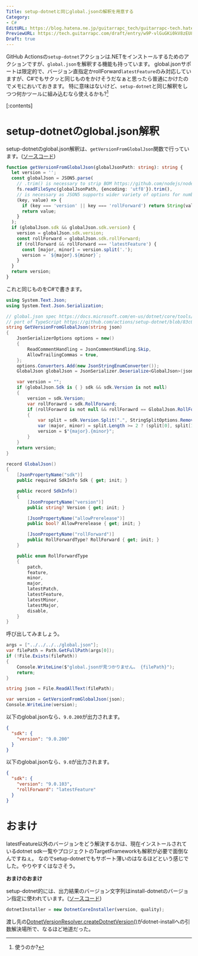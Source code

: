 ```yaml
---
Title: setup-dotnetと同じglobal.jsonの解釈を用意する
Category:
- C#
EditURL: https://blog.hatena.ne.jp/guitarrapc_tech/guitarrapc-tech.hatenablog.com/atom/entry/6802418398330557518
PreviewURL: https://tech.guitarrapc.com/draft/entry/w9P-vlGuGKi0kV8zEU8ioEbRyb8
Draft: true
---
```


GitHub Actionsの`setup-dotnet`アクションは.NETをインストールするためのアクションですが、`global.json`を解釈する機能も持っています。
global.jsonサポートは限定的で、バージョン直指定かrollForward`latestFeature`のみ対応していますが、C#でもサクッと同じものをかけそうだなぁと思ったら普通にかけたのでメモにおいておきます。
特に意味はないけど、`setup-dotnet`と同じ解釈をしつつ何かツールに組み込むなら使えるかも?[^1]

[:contents]

# setup-dotnetのglobal.json解釈

setup-dotnetのglobal.json解釈は、`getVersionFromGlobalJson`関数で行っています。([ソースコード](https://github.com/actions/setup-dotnet/blob/83c0c1a6c843e2d7e6b14cc940a4a8c77243829b/src/setup-dotnet.ts#L99C1-L119C2))

```typescript
function getVersionFromGlobalJson(globalJsonPath: string): string {
  let version = '';
  const globalJson = JSON5.parse(
    // .trim() is necessary to strip BOM https://github.com/nodejs/node/issues/20649
    fs.readFileSync(globalJsonPath, {encoding: 'utf8'}).trim(),
    // is necessary as JSON5 supports wider variety of options for numbers: https://www.npmjs.com/package/json5#numbers
    (key, value) => {
      if (key === 'version' || key === 'rollForward') return String(value);
      return value;
    }
  );
  if (globalJson.sdk && globalJson.sdk.version) {
    version = globalJson.sdk.version;
    const rollForward = globalJson.sdk.rollForward;
    if (rollForward && rollForward === 'latestFeature') {
      const [major, minor] = version.split('.');
      version = `${major}.${minor}`;
    }
  }
  return version;
}
```

これと同じものをC#で書きます。

```csharp
using System.Text.Json;
using System.Text.Json.Serialization;

// global.json spec https://docs.microsoft.com/en-us/dotnet/core/tools/global-json
// port of TypeScript https://github.com/actions/setup-dotnet/blob/83c0c1a6c843e2d7e6b14cc940a4a8c77243829b/src/setup-dotnet.ts#L99C1-L119C2
string GetVersionFromGlobalJson(string json)
{
    JsonSerializerOptions options = new()
    {
        ReadCommentHandling = JsonCommentHandling.Skip,
        AllowTrailingCommas = true,
    };
    options.Converters.Add(new JsonStringEnumConverter());
    GlobalJson globalJson = JsonSerializer.Deserialize<GlobalJson>(json, options)!;

    var version = "";
    if (globalJson.Sdk is { } sdk && sdk.Version is not null)
    {
        version = sdk.Version;
        var rollForawrd = sdk.RollForward;
        if (rollForawrd is not null && rollForawrd == GlobalJson.RollForwardType.latestFeature)
        {
            var split = sdk.Version.Split(".", StringSplitOptions.RemoveEmptyEntries);
            var (major, minor) = split.Length >= 2 ? (split[0], split[1]) : ("0", "0");
            version = $"{major}.{minor}";
        }
    }
    return version;
}

record GlobalJson()
{
    [JsonPropertyName("sdk")]
    public required SdkInfo Sdk { get; init; }

    public record SdkInfo()
    {
        [JsonPropertyName("version")]
        public string? Version { get; init; }

        [JsonPropertyName("allowPrerelease")]
        public bool? AllowPrerelease { get; init; }

        [JsonPropertyName("rollForward")]
        public RollForwardType? RollForward { get; init; }
    }

    public enum RollForwardType
    {
        patch,
        feature,
        minor,
        major,
        latestPatch,
        latestFeature,
        latestMinor,
        latestMajor,
        disable,
    }
}
```

呼び出してみましょう。

```csharp
args = ["../../../../global.json"];
var filePath = Path.GetFullPath(args[0]);
if (!File.Exists(filePath))
{
    Console.WriteLine($"global.jsonが見つかりません。 {filePath}");
    return;
}

string json = File.ReadAllText(filePath);

var version = GetVersionFromGlobalJson(json);
Console.WriteLine(version);
```

以下のglobal.jsonなら、`9.0.200`が出力されます。

```json
{
  "sdk": {
    "version": "9.0.200"
  }
}
```

以下のglobal.jsonなら、`9.0`が出力されます。

```json
{
  "sdk": {
    "version": "9.0.103",
    "rollForward": "latestFeature"
  }
}
```

# おまけ

latestFeature以外のバージョンをどう解決するかは、現在インストールされているdotnet sdk一覧やプロジェクトのTargetFrameworkも解釈が必要で面倒なんですねぇ。
なのでsetup-dotnetでもサポート薄いのはなるほどという感じでした。やりやすくはなさそう。

**おまけのおまけ**

setup-dotnet的には、出力結果のバージョン文字列はinstall-dotnetのバージョン指定に使われています。([ソースコード](https://github.com/actions/setup-dotnet/blob/83c0c1a6c843e2d7e6b14cc940a4a8c77243829b/src/setup-dotnet.ts#L72))

```typescript
dotnetInstaller = new DotnetCoreInstaller(version, quality);
```

渡し先の[DotnetVersionResolver.createDotnetVersion()](https://github.com/actions/setup-dotnet/blob/83c0c1a6c843e2d7e6b14cc940a4a8c77243829b/src/installer.ts#L84)がdotnet-installへの引数解決場所で、なるほど地道だった。




[^1]: 使うのか?
